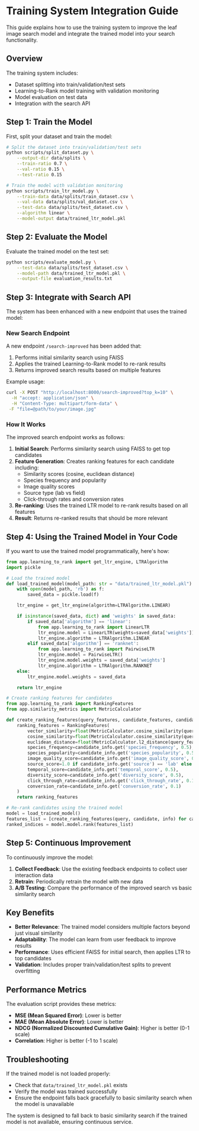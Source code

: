 # Training System Integration Guide

This guide explains how to use the training system to improve the leaf image search model and integrate the trained model into your search functionality.

## Overview

The training system includes:

- Dataset splitting into train/validation/test sets
- Learning-to-Rank model training with validation monitoring
- Model evaluation on test data
- Integration with the search API

## Step 1: Train the Model

First, split your dataset and train the model:

```bash
# Split the dataset into train/validation/test sets
python scripts/split_dataset.py \
    --output-dir data/splits \
    --train-ratio 0.7 \
    --val-ratio 0.15 \
    --test-ratio 0.15

# Train the model with validation monitoring
python scripts/train_ltr_model.py \
    --train-data data/splits/train_dataset.csv \
    --val-data data/splits/val_dataset.csv \
    --test-data data/splits/test_dataset.csv \
    --algorithm linear \
    --model-output data/trained_ltr_model.pkl
```

## Step 2: Evaluate the Model

Evaluate the trained model on the test set:

```bash
python scripts/evaluate_model.py \
    --test-data data/splits/test_dataset.csv \
    --model-path data/trained_ltr_model.pkl \
    --output-file evaluation_results.txt
```

## Step 3: Integrate with Search API

The system has been enhanced with a new endpoint that uses the trained model:

### New Search Endpoint

A new endpoint `/search-improved` has been added that:

1. Performs initial similarity search using FAISS
2. Applies the trained Learning-to-Rank model to re-rank results
3. Returns improved search results based on multiple features

Example usage:

```bash
curl -X POST "http://localhost:8000/search-improved?top_k=10" \
  -H "accept: application/json" \
  -H "Content-Type: multipart/form-data" \
 -F "file=@path/to/your/image.jpg"
```

### How It Works

The improved search endpoint works as follows:

1. **Initial Search**: Performs similarity search using FAISS to get top candidates
2. **Feature Generation**: Creates ranking features for each candidate including:
   - Similarity scores (cosine, euclidean distance)
   - Species frequency and popularity
   - Image quality scores
   - Source type (lab vs field)
   - Click-through rates and conversion rates
3. **Re-ranking**: Uses the trained LTR model to re-rank results based on all features
4. **Result**: Returns re-ranked results that should be more relevant

## Step 4: Using the Trained Model in Your Code

If you want to use the trained model programmatically, here's how:

```python
from app.learning_to_rank import get_ltr_engine, LTRAlgorithm
import pickle

# Load the trained model
def load_trained_model(model_path: str = "data/trained_ltr_model.pkl"):
    with open(model_path, 'rb') as f:
        saved_data = pickle.load(f)

    ltr_engine = get_ltr_engine(algorithm=LTRAlgorithm.LINEAR)

    if isinstance(saved_data, dict) and 'weights' in saved_data:
        if saved_data['algorithm'] == 'linear':
            from app.learning_to_rank import LinearLTR
            ltr_engine.model = LinearLTR(weights=saved_data['weights'])
            ltr_engine.algorithm = LTRAlgorithm.LINEAR
        elif saved_data['algorithm'] == 'ranknet':
            from app.learning_to_rank import PairwiseLTR
            ltr_engine.model = PairwiseLTR()
            ltr_engine.model.weights = saved_data['weights']
            ltr_engine.algorithm = LTRAlgorithm.RANKNET
    else:
        ltr_engine.model.weights = saved_data

    return ltr_engine

# Create ranking features for candidates
from app.learning_to_rank import RankingFeatures
from app.similarity_metrics import MetricCalculator

def create_ranking_features(query_features, candidate_features, candidate_info):
    ranking_features = RankingFeatures(
        vector_similarity=float(MetricCalculator.cosine_similarity(query_features, candidate_features)),
        cosine_similarity=float(MetricCalculator.cosine_similarity(query_features, candidate_features)),
        euclidean_distance=float(MetricCalculator.l2_distance(query_features, candidate_features)),
        species_frequency=candidate_info.get('species_frequency', 0.5),
        species_popularity=candidate_info.get('species_popularity', 0.5),
        image_quality_score=candidate_info.get('image_quality_score', 0.8),
        source_score=1.0 if candidate_info.get('source') == 'lab' else 0.5,
        temporal_score=candidate_info.get('temporal_score', 0.5),
        diversity_score=candidate_info.get('diversity_score', 0.5),
        click_through_rate=candidate_info.get('click_through_rate', 0.1),
        conversion_rate=candidate_info.get('conversion_rate', 0.1)
    )
    return ranking_features

# Re-rank candidates using the trained model
model = load_trained_model()
features_list = [create_ranking_features(query, candidate, info) for candidate, info in zip(candidates, infos)]
ranked_indices = model.model.rank(features_list)
```

## Step 5: Continuous Improvement

To continuously improve the model:

1. **Collect Feedback**: Use the existing feedback endpoints to collect user interaction data
2. **Retrain**: Periodically retrain the model with new data
3. **A/B Testing**: Compare the performance of the improved search vs basic similarity search

## Key Benefits

- **Better Relevance**: The trained model considers multiple factors beyond just visual similarity
- **Adaptability**: The model can learn from user feedback to improve results
- **Performance**: Uses efficient FAISS for initial search, then applies LTR to top candidates
- **Validation**: Includes proper train/validation/test splits to prevent overfitting

## Performance Metrics

The evaluation script provides these metrics:

- **MSE (Mean Squared Error)**: Lower is better
- **MAE (Mean Absolute Error)**: Lower is better
- **NDCG (Normalized Discounted Cumulative Gain)**: Higher is better (0-1 scale)
- **Correlation**: Higher is better (-1 to 1 scale)

## Troubleshooting

If the trained model is not loaded properly:

- Check that `data/trained_ltr_model.pkl` exists
- Verify the model was trained successfully
- Ensure the endpoint falls back gracefully to basic similarity search when the model is unavailable

The system is designed to fall back to basic similarity search if the trained model is not available, ensuring continuous service.
